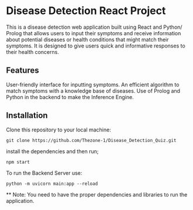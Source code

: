 # Disease Detection React Project

This is a disease detection web application built using React and Python/ Prolog that allows users to input their symptoms and receive information about potential diseases or health conditions that might match their symptoms. It is designed to give users quick and informative responses to their health concerns.

## Features

User-friendly interface for inputting symptoms.
An efficient algorithm to match symptoms with a knowledge base of diseases.
Use of Prolog and Python in the backend to make the Inference Engine.

## Installation

Clone this repository to your local machine:
```
git clone https://github.com/Thezone-1/Disease_Detection_Quiz.git
```
install the dependencies and then run;
```
npm start
```
To run the Backend Server use:
```
python -m uvicorn main:app --reload
```

** Note: You need to have the proper dependencies and libraries to run the application.


